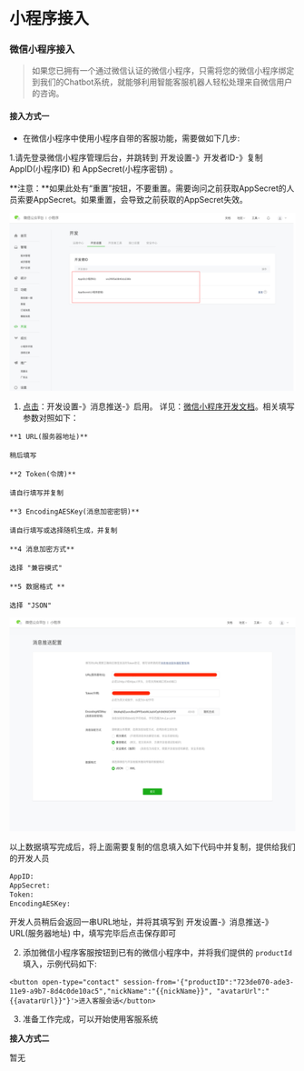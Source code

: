# 小程序接入

### 微信小程序接入

> 如果您已拥有一个通过微信认证的微信小程序，只需将您的微信小程序绑定到我们的Chatbot系统，就能够利用智能客服机器人轻松处理来自微信用户的咨询。

#### 接入方式一

* 在微信小程序中使用小程序自带的客服功能，需要做如下几步:

1.请先登录微信小程序管理后台，并跳转到 开发设置-》开发者ID-》复制 AppID\(小程序ID\) 和 AppSecret\(小程序密钥\) 。

**注意：**如果此处有“重置”按钮，不要重置。需要询问之前获取AppSecret的人员索要AppSecret。如果重置，会导致之前获取的AppSecret失效。

![](../.gitbook/assets/screencapture-mp-weixin-qq-wxamp-devprofile-get-profile-2019-11-15-12_44_32.jpg)

1. [点击](https://mp.weixin.qq.com/)：开发设置-》消息推送-》启用。 详见：[微信小程序开发文档](https://developers.weixin.qq.com/miniprogram/dev/component/web-view.html?search-key=web)。相关填写参数对照如下：

```text
**1 URL(服务器地址)**

稍后填写

**2 Token(令牌)**

请自行填写并复制

**3 EncodingAESKey(消息加密密钥)**

请自行填写或选择随机生成，并复制

**4 消息加密方式** 

选择 "兼容模式"

**5 数据格式 **

选择 "JSON"

```

![](../.gitbook/assets/screencapture-mp-weixin-qq-wxamp-devprofile-get-profile-2019-11-15-12_44_32%20%281%29.jpg)

以上数据填写完成后，将上面需要复制的信息填入如下代码中并复制，提供给我们的开发人员

```text
AppID:
AppSecret:
Token:
EncodingAESKey:
```

开发人员稍后会返回一串URL地址，并将其填写到  开发设置-》消息推送-》URL\(服务器地址\) 中，填写完毕后点击保存即可

2. 添加微信小程序客服按钮到已有的微信小程序中，并将我们提供的 `productId` 填入，示例代码如下:

```text
<button open-type="contact" session-from='{"productID":"723de070-ade3-11e9-a9b7-8d4c0de10ac5","nickName":"{{nickName}}", "avatarUrl":"{{avatarUrl}}"}'>进入客服会话</button>
```

3. 准备工作完成，可以开始使用客服系统

**接入方式二**

暂无

